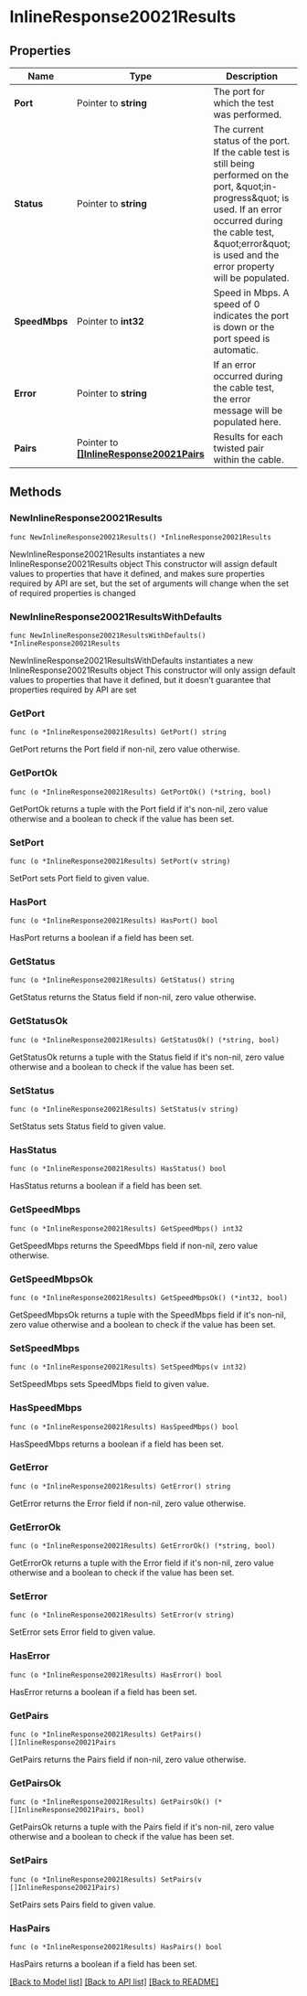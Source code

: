 # InlineResponse20021Results

## Properties

Name | Type | Description | Notes
------------ | ------------- | ------------- | -------------
**Port** | Pointer to **string** | The port for which the test was performed. | [optional] 
**Status** | Pointer to **string** | The current status of the port. If the cable test is still being performed on the port, \&quot;in-progress\&quot; is used. If an error occurred during the cable test, \&quot;error\&quot; is used and the error property will be populated. | [optional] 
**SpeedMbps** | Pointer to **int32** | Speed in Mbps.  A speed of 0 indicates the port is down or the port speed is automatic. | [optional] 
**Error** | Pointer to **string** | If an error occurred during the cable test, the error message will be populated here. | [optional] 
**Pairs** | Pointer to [**[]InlineResponse20021Pairs**](InlineResponse20021Pairs.md) | Results for each twisted pair within the cable. | [optional] 

## Methods

### NewInlineResponse20021Results

`func NewInlineResponse20021Results() *InlineResponse20021Results`

NewInlineResponse20021Results instantiates a new InlineResponse20021Results object
This constructor will assign default values to properties that have it defined,
and makes sure properties required by API are set, but the set of arguments
will change when the set of required properties is changed

### NewInlineResponse20021ResultsWithDefaults

`func NewInlineResponse20021ResultsWithDefaults() *InlineResponse20021Results`

NewInlineResponse20021ResultsWithDefaults instantiates a new InlineResponse20021Results object
This constructor will only assign default values to properties that have it defined,
but it doesn't guarantee that properties required by API are set

### GetPort

`func (o *InlineResponse20021Results) GetPort() string`

GetPort returns the Port field if non-nil, zero value otherwise.

### GetPortOk

`func (o *InlineResponse20021Results) GetPortOk() (*string, bool)`

GetPortOk returns a tuple with the Port field if it's non-nil, zero value otherwise
and a boolean to check if the value has been set.

### SetPort

`func (o *InlineResponse20021Results) SetPort(v string)`

SetPort sets Port field to given value.

### HasPort

`func (o *InlineResponse20021Results) HasPort() bool`

HasPort returns a boolean if a field has been set.

### GetStatus

`func (o *InlineResponse20021Results) GetStatus() string`

GetStatus returns the Status field if non-nil, zero value otherwise.

### GetStatusOk

`func (o *InlineResponse20021Results) GetStatusOk() (*string, bool)`

GetStatusOk returns a tuple with the Status field if it's non-nil, zero value otherwise
and a boolean to check if the value has been set.

### SetStatus

`func (o *InlineResponse20021Results) SetStatus(v string)`

SetStatus sets Status field to given value.

### HasStatus

`func (o *InlineResponse20021Results) HasStatus() bool`

HasStatus returns a boolean if a field has been set.

### GetSpeedMbps

`func (o *InlineResponse20021Results) GetSpeedMbps() int32`

GetSpeedMbps returns the SpeedMbps field if non-nil, zero value otherwise.

### GetSpeedMbpsOk

`func (o *InlineResponse20021Results) GetSpeedMbpsOk() (*int32, bool)`

GetSpeedMbpsOk returns a tuple with the SpeedMbps field if it's non-nil, zero value otherwise
and a boolean to check if the value has been set.

### SetSpeedMbps

`func (o *InlineResponse20021Results) SetSpeedMbps(v int32)`

SetSpeedMbps sets SpeedMbps field to given value.

### HasSpeedMbps

`func (o *InlineResponse20021Results) HasSpeedMbps() bool`

HasSpeedMbps returns a boolean if a field has been set.

### GetError

`func (o *InlineResponse20021Results) GetError() string`

GetError returns the Error field if non-nil, zero value otherwise.

### GetErrorOk

`func (o *InlineResponse20021Results) GetErrorOk() (*string, bool)`

GetErrorOk returns a tuple with the Error field if it's non-nil, zero value otherwise
and a boolean to check if the value has been set.

### SetError

`func (o *InlineResponse20021Results) SetError(v string)`

SetError sets Error field to given value.

### HasError

`func (o *InlineResponse20021Results) HasError() bool`

HasError returns a boolean if a field has been set.

### GetPairs

`func (o *InlineResponse20021Results) GetPairs() []InlineResponse20021Pairs`

GetPairs returns the Pairs field if non-nil, zero value otherwise.

### GetPairsOk

`func (o *InlineResponse20021Results) GetPairsOk() (*[]InlineResponse20021Pairs, bool)`

GetPairsOk returns a tuple with the Pairs field if it's non-nil, zero value otherwise
and a boolean to check if the value has been set.

### SetPairs

`func (o *InlineResponse20021Results) SetPairs(v []InlineResponse20021Pairs)`

SetPairs sets Pairs field to given value.

### HasPairs

`func (o *InlineResponse20021Results) HasPairs() bool`

HasPairs returns a boolean if a field has been set.


[[Back to Model list]](../README.md#documentation-for-models) [[Back to API list]](../README.md#documentation-for-api-endpoints) [[Back to README]](../README.md)


